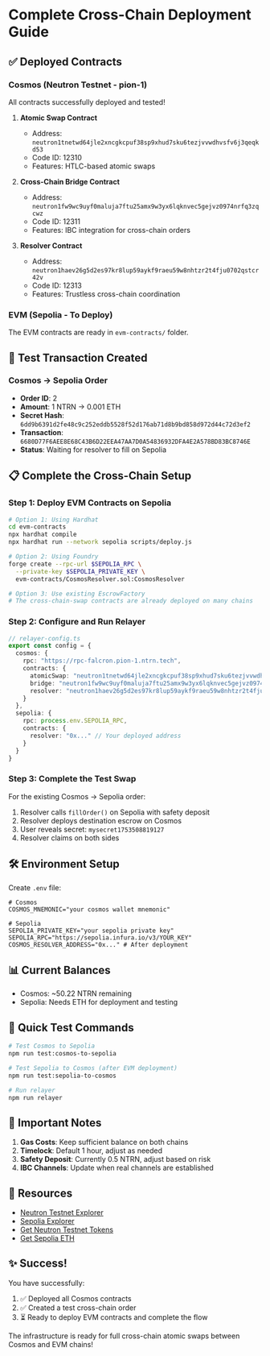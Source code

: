 # Complete Cross-Chain Deployment Guide

## ✅ Deployed Contracts

### Cosmos (Neutron Testnet - pion-1)
All contracts successfully deployed and tested!

1. **Atomic Swap Contract**
   - Address: `neutron1tnetwd64jle2xncgkcpuf38sp9xhud7sku6tezjvvwdhvsfv6j3qeqkd53`
   - Code ID: 12310
   - Features: HTLC-based atomic swaps

2. **Cross-Chain Bridge Contract**
   - Address: `neutron1fw9wc9uyf0maluja7ftu25amx9w3yx6lqknvec5gejvz0974nrfq3zqcwz`
   - Code ID: 12311
   - Features: IBC integration for cross-chain orders

3. **Resolver Contract**
   - Address: `neutron1haev26g5d2es97kr8lup59aykf9raeu59w8nhtzr2t4fju0702qstcr42v`
   - Code ID: 12313
   - Features: Trustless cross-chain coordination

### EVM (Sepolia - To Deploy)
The EVM contracts are ready in `evm-contracts/` folder.

## 🔄 Test Transaction Created

### Cosmos → Sepolia Order
- **Order ID**: 2
- **Amount**: 1 NTRN → 0.001 ETH
- **Secret Hash**: `6dd9b6391d2fe48c9c252eddb5528f52d176ab71d8b9bd858d972d44c72d3ef2`
- **Transaction**: `6680D77F6AEE8E68C43B6D22EEA47AA7D0A54836932DFA4E2A578BD83BC8746E`
- **Status**: Waiting for resolver to fill on Sepolia

## 📋 Complete the Cross-Chain Setup

### Step 1: Deploy EVM Contracts on Sepolia

```bash
# Option 1: Using Hardhat
cd evm-contracts
npx hardhat compile
npx hardhat run --network sepolia scripts/deploy.js

# Option 2: Using Foundry
forge create --rpc-url $SEPOLIA_RPC \
  --private-key $SEPOLIA_PRIVATE_KEY \
  evm-contracts/CosmosResolver.sol:CosmosResolver

# Option 3: Use existing EscrowFactory
# The cross-chain-swap contracts are already deployed on many chains
```

### Step 2: Configure and Run Relayer

```typescript
// relayer-config.ts
export const config = {
  cosmos: {
    rpc: "https://rpc-falcron.pion-1.ntrn.tech",
    contracts: {
      atomicSwap: "neutron1tnetwd64jle2xncgkcpuf38sp9xhud7sku6tezjvvwdhvsfv6j3qeqkd53",
      bridge: "neutron1fw9wc9uyf0maluja7ftu25amx9w3yx6lqknvec5gejvz0974nrfq3zqcwz",
      resolver: "neutron1haev26g5d2es97kr8lup59aykf9raeu59w8nhtzr2t4fju0702qstcr42v"
    }
  },
  sepolia: {
    rpc: process.env.SEPOLIA_RPC,
    contracts: {
      resolver: "0x..." // Your deployed address
    }
  }
}
```

### Step 3: Complete the Test Swap

For the existing Cosmos → Sepolia order:
1. Resolver calls `fillOrder()` on Sepolia with safety deposit
2. Resolver deploys destination escrow on Cosmos
3. User reveals secret: `mysecret1753508819127`
4. Resolver claims on both sides

## 🛠️ Environment Setup

Create `.env` file:
```env
# Cosmos
COSMOS_MNEMONIC="your cosmos wallet mnemonic"

# Sepolia
SEPOLIA_PRIVATE_KEY="your sepolia private key"
SEPOLIA_RPC="https://sepolia.infura.io/v3/YOUR_KEY"
COSMOS_RESOLVER_ADDRESS="0x..." # After deployment
```

## 📊 Current Balances
- Cosmos: ~50.22 NTRN remaining
- Sepolia: Needs ETH for deployment and testing

## 🚀 Quick Test Commands

```bash
# Test Cosmos to Sepolia
npm run test:cosmos-to-sepolia

# Test Sepolia to Cosmos (after EVM deployment)
npm run test:sepolia-to-cosmos

# Run relayer
npm run relayer
```

## 📝 Important Notes

1. **Gas Costs**: Keep sufficient balance on both chains
2. **Timelock**: Default 1 hour, adjust as needed
3. **Safety Deposit**: Currently 0.5 NTRN, adjust based on risk
4. **IBC Channels**: Update when real channels are established

## 🔗 Resources

- [Neutron Testnet Explorer](https://testnet.mintscan.io/neutron-testnet)
- [Sepolia Explorer](https://sepolia.etherscan.io/)
- [Get Neutron Testnet Tokens](https://t.me/neutron_faucet_bot)
- [Get Sepolia ETH](https://sepoliafaucet.com/)

## ✨ Success!

You have successfully:
1. ✅ Deployed all Cosmos contracts
2. ✅ Created a test cross-chain order
3. ⏳ Ready to deploy EVM contracts and complete the flow

The infrastructure is ready for full cross-chain atomic swaps between Cosmos and EVM chains!